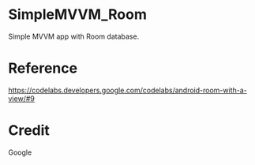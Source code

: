 # SimpleMVVM_Room
Simple MVVM app with Room database.

# Reference
https://codelabs.developers.google.com/codelabs/android-room-with-a-view/#9

# Credit 
Google
